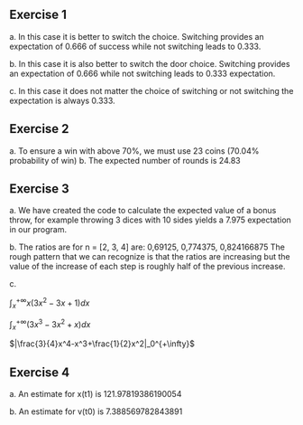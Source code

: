 ## Exercise 1

a. In this case it is better to switch the choice.
Switching provides an expectation of 0.666 of success while
not switching leads to 0.333.

b. In this case it is also better to switch the door choice.
Switching provides an expectation of 0.666 while not switching leads to 0.333 expectation.

c. In this case it does not matter the choice of switching or not switching
the expectation is always 0.333.

## Exercise 2

a. To ensure a win with above 70%, we must use 23 coins (70.04% probability of win)
b. The expected number of rounds is 24.83

## Exercise 3

a. We have created the code to calculate the expected value of a bonus throw, for example throwing 3 dices with 10 sides yields a 7.975 expectation in our program.

b. The ratios are for n = [2, 3, 4]
are: 0,69125, 0,774375, 0,824166875
The rough pattern that we can recognize is that
the ratios are increasing but the value of the increase of
each step is roughly half of the previous increase.

c.

$\int_x^{+\infty}x(3x^2-3x+1)dx$

$\int_x^{+\infty}(3x^3-3x^2+x)dx$

$|\frac{3}{4}x^4-x^3+\frac{1}{2}x^2|_0^{+\infty}$


## Exercise 4

a. An estimate for x(t1) is 121.97819386190054

b. An estimate for v(t0) is 7.388569782843891